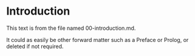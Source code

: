 # Introduction

This text is from the file named 00-introduction.md.

It could as easily be other forward matter such as a Preface or Prolog, or deleted if not required.
